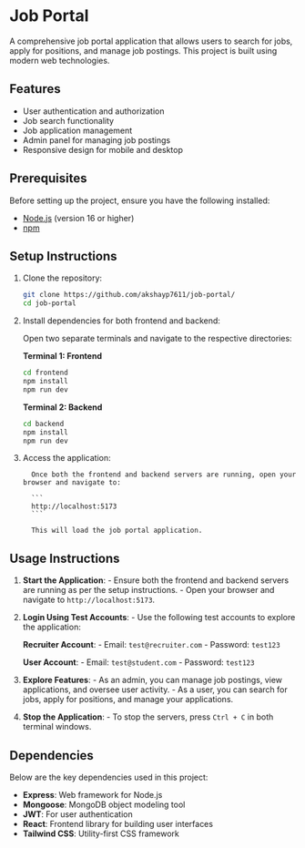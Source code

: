 # Job Portal

A comprehensive job portal application that allows users to search for jobs, apply for positions, and manage job postings. This project is built using modern web technologies.

## Features
- User authentication and authorization
- Job search functionality
- Job application management
- Admin panel for managing job postings
- Responsive design for mobile and desktop

## Prerequisites
Before setting up the project, ensure you have the following installed:
- [Node.js](https://nodejs.org/) (version 16 or higher)
- [npm](https://www.npmjs.com/)


## Setup Instructions
1. Clone the repository:
   ```bash
   git clone https://github.com/akshayp7611/job-portal/
   cd job-portal
   

2. Install dependencies for both frontend and backend:

      Open two separate terminals and navigate to the respective directories:

      **Terminal 1: Frontend**
      ```bash
      cd frontend
      npm install
      npm run dev
      ```

      **Terminal 2: Backend**
      ```bash
      cd backend
      npm install
      npm run dev
      ```

3. Access the application:

         Once both the frontend and backend servers are running, open your browser and navigate to:

         ```
         http://localhost:5173
         ```

         This will load the job portal application.

## Usage Instructions

   1. **Start the Application**:
            - Ensure both the frontend and backend servers are running as per the setup instructions.
            - Open your browser and navigate to `http://localhost:5173`.

   2. **Login Using Test Accounts**:
            - Use the following test accounts to explore the application:

         **Recruiter Account**:
           - Email: `test@recruiter.com`
           - Password: `test123`

         **User Account**:
           - Email: `test@student.com`
           - Password: `test123`

   3. **Explore Features**:
            - As an admin, you can manage job postings, view applications, and oversee user activity.
            - As a user, you can search for jobs, apply for positions, and manage your applications.

   4. **Stop the Application**:
            - To stop the servers, press `Ctrl + C` in both terminal windows.


         

## Dependencies
   
   Below are the key dependencies used in this project:

   - **Express**: Web framework for Node.js
   - **Mongoose**: MongoDB object modeling tool
   - **JWT**: For user authentication
   - **React**: Frontend library for building user interfaces
   - **Tailwind CSS**: Utility-first CSS framework


